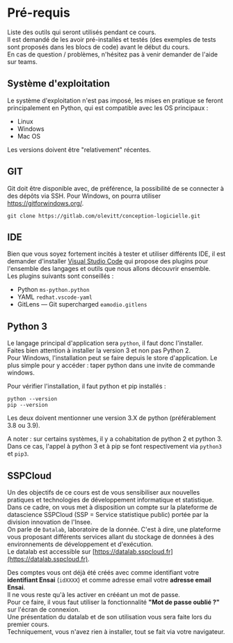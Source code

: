 # Pré-requis

Liste des outils qui seront utilisés pendant ce cours.  
Il est demandé de les avoir pré-installés et testés (des exemples de tests sont proposés dans les blocs de code) avant le début du cours.  
En cas de question / problèmes, n'hésitez pas à venir demander de l'aide sur teams.

## Système d'exploitation

Le système d'exploitation n'est pas imposé, les mises en pratique se feront principalement en Python, qui est compatible avec les OS principaux :

- Linux
- Windows
- Mac OS

Les versions doivent être "relativement" récentes.

## GIT

Git doit être disponible avec, de préférence, la possibilité de se connecter à des dépôts via SSH.
Pour Windows, on pourra utiliser https://gitforwindows.org/.

```
git clone https://gitlab.com/olevitt/conception-logicielle.git
```

## IDE

Bien que vous soyez fortement incités à tester et utiliser différents IDE, il est demander d'installer [Visual Studio Code](https://code.visualstudio.com/) qui propose des plugins pour l'ensemble des langages et outils que nous allons découvrir ensemble.  
Les plugins suivants sont conseillés :

- Python `ms-python.python`
- YAML `redhat.vscode-yaml`
- GitLens — Git supercharged `eamodio.gitlens`

## Python 3

Le langage principal d'application sera `python`, il faut donc l'installer.  
Faites bien attention à installer la version 3 et non pas Python 2.  
Pour Windows, l'installation peut se faire depuis le store d'application. Le plus simple pour y accéder : taper python dans une invite de commande windows.

Pour vérifier l'installation, il faut python et pip installés :

```
python --version
pip --version
```

Les deux doivent mentionner une version 3.X de python (préférablement 3.8 ou 3.9).

A noter : sur certains systèmes, il y a cohabitation de python 2 et python 3. Dans ce cas, l'appel à python 3 et à pip se font respectivement via `python3` et `pip3`.

## SSPCloud

Un des objectifs de ce cours est de vous sensibiliser aux nouvelles pratiques et technologies de développement informatique et statistique.  
Dans ce cadre, on vous met à disposition un compte sur la plateforme de datascience SSPCloud (SSP = Service statistique public) portée par la division innovation de l'Insee.  
On parle de `Datalab`, laboratoire de la donnée. C'est à dire, une plateforme vous proposant différents services allant du stockage de données à des environnements de développement et d'exécution.  
Le datalab est accessible sur [https://datalab.sspcloud.fr](https://datalab.sspcloud.fr).  

Des comptes vous ont déjà été créés avec comme identifiant votre **identifiant Ensai** (`idXXXX`) et comme adresse email votre **adresse email Ensai**.  
Il ne vous reste qu'à les activer en crééant un mot de passe.  
Pour ce faire, il vous faut utiliser la fonctionnalité **"Mot de passe oublié ?"** sur l'écran de connexion.  
Une présentation du datalab et de son utilisation vous sera faite lors du premier cours.  
Techniquement, vous n'avez rien à installer, tout se fait via votre navigateur.
